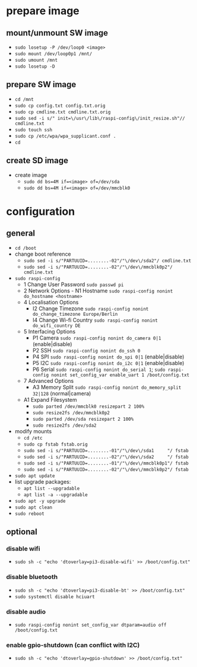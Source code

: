 # prepare image

## mount/unmount SW image
 - `sudo losetup -P /dev/loop0 <image>`
 - `sudo mount /dev/loop0p1 /mnt/`
 - `sudo umount /mnt`
 - `sudo losetup -D`

## prepare SW image
 - `cd /mnt`
 - `sudo cp config.txt config.txt.orig`
 - `sudo cp cmdline.txt cmdline.txt.orig`
 - `sudo sed -i s/" init=\/usr\/lib\/raspi-config\/init_resize.sh"// cmdline.txt`                                                    
 - `sudo touch ssh`
 - `sudo cp /etc/wpa/wpa_supplicant.conf .`
 - `cd`

## create SD image
 - create image
 	- `sudo dd bs=4M if=<image> of=/dev/sda`
	- `sudo dd bs=4M if=<image> of=/dev/mmcblk0`

# configuration

## general
 - `cd /boot`
 - change boot reference
 	- `sudo sed -i s/"PARTUUID=........-02"/"\/dev\/sda2"/ cmdline.txt`
	- `sudo sed -i s/"PARTUUID=........-02"/"\/dev\/mmcblk0p2"/ cmdline.txt`
 - `sudo raspi-config`
	- 1 Change User Password
	`sudo passwd pi`
	- 2 Network Options
                - N1 Hostname
                `sudo raspi-config nonint do_hostname <hostname>`
	- 4 Localisation Options
		- I2 Change Timezone
		`sudo raspi-config nonint do_change_timezone Europe/Berlin`
		- I4 Change Wi-fi Country
		`sudo raspi-config nonint do_wifi_country DE`
	- 5 Interfacing Options
		- P1 Camera
		`sudo raspi-config nonint do_camera 0|1` (enable|disable)
		- P2 SSH
		`sudo raspi-config nonint do_ssh 0`
		- P4 SPI
		`sudo raspi-config nonint do_spi 0|1` (enable|disable)
		- P5 I2C
		`sudo raspi-config nonint do_i2c 0|1` (enable|disable)
		- P6 Serial
		`sudo raspi-config nonint do_serial 1`; `sudo raspi-config nonint set_config_var enable_uart 1 /boot/config.txt`
	- 7 Advanced Options
		- A3 Memory Split
		`sudo raspi-config nonint do_memory_split 32|128` (normal|camera)
	- A1 Expand Filesystem
		- `sudo parted /dev/mmcblk0 resizepart 2 100%`
		- `sudo resize2fs /dev/mmcblk0p2`
		- `sudo parted /dev/sda resizepart 2 100%`
		- `sudo resize2fs /dev/sda2`
 - modify mounts
 	- `cd /etc`
	- `sudo cp fstab fstab.orig`
  	- `sudo sed -i s/"PARTUUID=........-01"/"\/dev\/sda1     "/ fstab`
  	- `sudo sed -i s/"PARTUUID=........-02"/"\/dev\/sda2     "/ fstab`
	- `sudo sed -i s/"PARTUUID=........-01"/"\/dev\/mmcblk0p1"/ fstab`
	- `sudo sed -i s/"PARTUUID=........-02"/"\/dev\/mmcblk0p2"/ fstab`
 - `sudo apt update`
 - list upgrade packages:
 	- `apt list --upgradable`
	- `apt list -a --upgradable`
 - `sudo apt -y upgrade`
 - `sudo apt clean`
 - `sudo reboot`

## optional

###  disable wifi
 - `sudo sh -c "echo 'dtoverlay=pi3-disable-wifi' >> /boot/config.txt"`

### disable bluetooth
 - `sudo sh -c "echo 'dtoverlay=pi3-disable-bt' >> /boot/config.txt"`
 - `sudo systemctl disable hciuart`

### disable audio
 - `sudo raspi-config nonint set_config_var dtparam=audio off /boot/config.txt`

### enable gpio-shutdown (can conflict with I2C)
 - `sudo sh -c "echo 'dtoverlay=gpio-shutdown' >> /boot/config.txt"`
